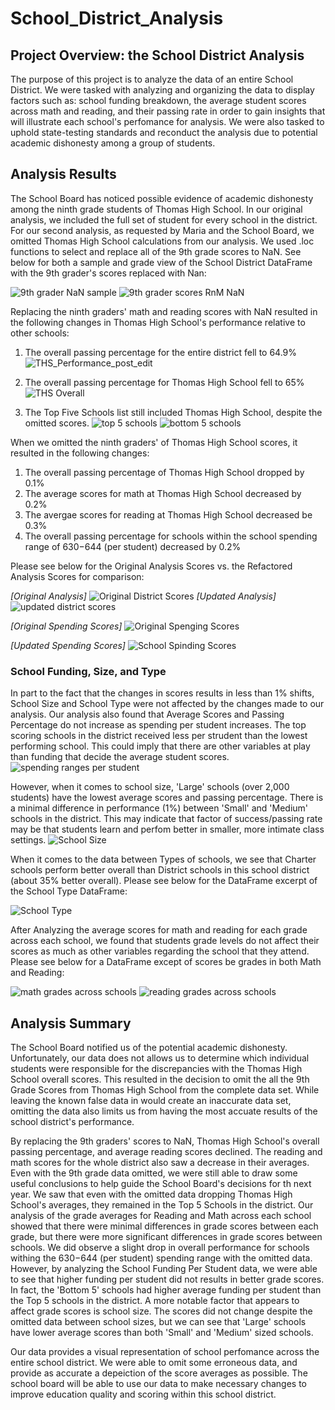 # School_District_Analysis

## Project Overview: the School District Analysis
The purpose of this project is to analyze the data of an entire School District. We were tasked with analyzing and organizing the data to display factors such as: school funding breakdown, the average student scores across math and reading, and their passing rate in order to gain insights that will illustrate each school's perfomance for analysis. We were also tasked to uphold state-testing standards and reconduct the analysis due to potential academic dishonesty among a group of students.

## Analysis Results

The School Board has noticed possible evidence of academic dishonesty among the ninth grade students of Thomas High School. In our original analysis, we included the full set of student for every school in the district. For our second analysis, as requested by Maria and the School Board, we omitted Thomas High School calculations from our analysis. We used .loc functions to select and replace all of the 9th grade scores to NaN. See below for both a sample and grade view of the School District DataFrame with the 9th grader's scores replaced with Nan:

![9th grader NaN sample](https://user-images.githubusercontent.com/84881187/124371770-ffaeb200-dc52-11eb-8f1b-b2ff854a2971.PNG)
![9th grader scores RnM NaN](https://user-images.githubusercontent.com/84881187/124371771-01787580-dc53-11eb-9356-f1a44a7e0ae5.PNG)




Replacing the ninth graders' math and reading scores with NaN resulted in the following changes in Thomas High School's performance relative to other schools:
  1. The overall passing percentage for the entire district fell to 64.9%
![THS_Performance_post_edit](https://user-images.githubusercontent.com/84881187/124371846-c9bdfd80-dc53-11eb-9393-be8f64951974.PNG)

  2. The overall passing percentage for Thomas High School fell to 65%
![THS Overall](https://user-images.githubusercontent.com/84881187/124372595-6040ed80-dc59-11eb-87af-5d363b0a6dc6.PNG)

 3. The Top Five Schools list still included Thomas High School, despite the omitted scores.
![top 5 schools](https://user-images.githubusercontent.com/84881187/124372024-7e0c5380-dc55-11eb-8d92-280c91c124ed.PNG)
![bottom 5 schools](https://user-images.githubusercontent.com/84881187/124372025-7f3d8080-dc55-11eb-83cf-5d42dbac95b7.PNG)

When we omitted the ninth graders' of Thomas High School scores, it resulted in the following changes:
1. The overall passing percentage of Thomas High School dropped by 0.1%
2. The average scores for math at Thomas High School decreased by 0.2%
3. The avergae scores for reading at Thomas High School decreased be 0.3%
4. The overall passing percentage for schools within the school spending range of $630-$644 (per student) decreased by 0.2%


Please see below for the Original Analysis Scores vs. the Refactored Analysis Scores for comparison:


_[Original Analysis]_
![Original District Scores](https://user-images.githubusercontent.com/84881187/124372850-97180300-dc5b-11eb-96f1-1f24e9c602be.PNG)
_[Updated Analysis]_
![updated district scores](https://user-images.githubusercontent.com/84881187/124372852-997a5d00-dc5b-11eb-949d-7be010150e28.PNG)

_[Original Spending Scores]_
![Original Spenging Scores](https://user-images.githubusercontent.com/84881187/124372929-3d640880-dc5c-11eb-8588-55a9ecad1ff6.PNG)

_[Updated Spending Scores]_
![School Spinding Scores](https://user-images.githubusercontent.com/84881187/124372903-00981180-dc5c-11eb-8563-cf0ad5ae48d8.PNG)

### School Funding, Size, and Type

In part to the fact that the changes in scores results in less than 1% shifts, School Size and School Type were not affected by the changes made to our analysis. Our analysis also found that Average Scores and Passing Percentage do not increase as spending per student increases. The top scoring schools in the district received less per strudent than the lowest performing school. This could imply that there are other variables at play than funding that decide the average student scores. 
![spending ranges per student](https://user-images.githubusercontent.com/84881187/124373359-c0d32900-dc5f-11eb-81c8-a4774b834ef8.PNG)


However, when it comes to school size, 'Large' schools (over 2,000 students) have the lowest average scores and passing percentage. There is a minimal difference in performance (1%) between 'Small' and 'Medium' schools in the district. This may indicate that factor of success/passing rate may be that students learn and perfom better in smaller, more intimate class settings. 
![School Size](https://user-images.githubusercontent.com/84881187/124373353-b3b63a00-dc5f-11eb-9b2e-29e739fd5236.PNG)

When it comes to the data between Types of schools, we see that Charter schools perform better overall than District schools in this school district (about 35% better overall). Please see below for the DataFrame excerpt of the School Type DataFrame:


![School Type](https://user-images.githubusercontent.com/84881187/124373386-f11ac780-dc5f-11eb-8fa5-5629aa2f31d6.PNG)

After Analyzing the average scores for math and reading for each grade across each school, we found that students grade levels do not affect their scores as much as other variables regarding the school that they attend. Please see below for a DataFrame except of scores be grades in both Math and Reading:



![math grades across schools](https://user-images.githubusercontent.com/84881187/124390853-767f9580-dcbb-11eb-8f29-18ce98d9a4e8.PNG)
![reading grades across schools](https://user-images.githubusercontent.com/84881187/124390857-78e1ef80-dcbb-11eb-881a-1e6c4d67f574.PNG)





## Analysis Summary

The School Board notified us of the potential academic dishonesty. Unfortunately, our data does not allows us to determine which individual students were responsible for the discrepancies with the Thomas High School overall scores. This resulted in the decision to omit the all the 9th Grade Scores from Thomas High School from the complete data set. While leaving the known false data in would create an inaccurate data set, omitting the data also limits us from having the most accuate results of the school district's performance. 

By replacing the 9th graders' scores to NaN, Thomas High School's overall passing percentage, and average reading scores declined. The reading and math scores for the whole district also saw a decrease in their averages.  Even with the 9th grade data omitted, we were still able to draw some useful conclusions to help guide the School Board's decisions for th next year. We saw that even with the omitted data dropping Thomas High School's averages, they remained in the Top 5 Schools in the district. Our analysis of the grade averages for Reading and Math across each school showed that there were minimal differences in grade scores between each grade, but there were more significant differences in grade scores between schools. We did observe a slight drop in overall performance for schools withing the  $630-$644 (per student) spending range with the omitted data. However, by analyzing the School Funding Per Student data, we were able to see that higher funding per student did not results in better grade scores. In fact, the 'Bottom 5' schools had higher average funding per student than the Top 5 schools in the district. A more notable factor that appears to affect grade scores is school size. The scores did not change despite the omitted data between school sizes, but we can see that 'Large' schools have lower average scores than both 'Small' and 'Medium' sized schools. 

Our data provides a visual representation of school perfomance across the entire school district. We were able to omit some erroneous data, and provide as accurate a depeiction of the score averages as possible. The school board will be able to use our data to make necessary changes to improve education quality and scoring within this school district. 
